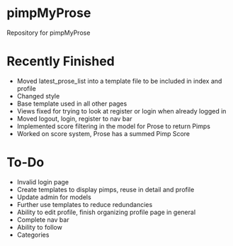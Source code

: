 # pimpMyProse
Repository for pimpMyProse

# Recently Finished
+ Moved latest_prose_list into a template file to be included in index and profile
+ Changed style
+ Base template used in all other pages
+ Views fixed for trying to look at register or login when already logged in
+ Moved logout, login, register to nav bar
+ Implemented score filtering in the model for Prose to return Pimps
+ Worked on score system, Prose has a summed Pimp Score

# To-Do
+ Invalid login page
+ Create templates to display pimps, reuse in detail and profile
+ Update admin for models
+ Further use templates to reduce redundancies
+ Ability to edit profile, finish organizing profile page in general
+ Complete nav bar
+ Ability to follow
+ Categories